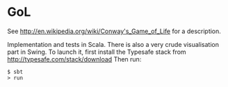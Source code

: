 GoL
===
See http://en.wikipedia.org/wiki/Conway's_Game_of_Life for a description.

Implementation and tests in Scala.
There is also a very crude visualisation part in Swing.
To launch it, first install the Typesafe stack from http://typesafe.com/stack/download
Then run:
```
$ sbt
> run
```